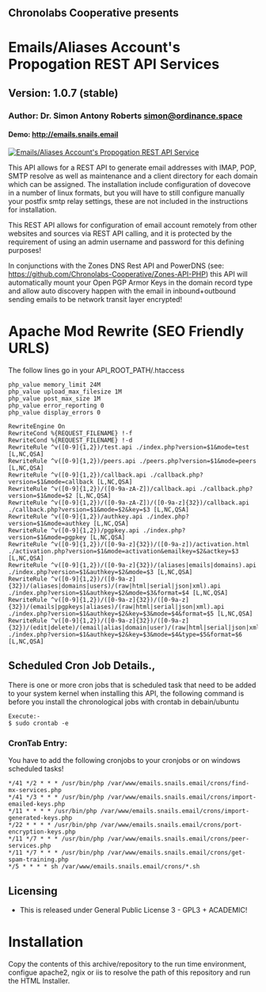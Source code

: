 ## Chronolabs Cooperative presents

# Emails/Aliases Account's Propogation REST API Services

## Version: 1.0.7 (stable)

### Author: Dr. Simon Antony Roberts <simon@ordinance.space>

#### Demo: http://emails.snails.email

[![Emails/Aliases Account's Propogation REST API Service](http://img.youtube.com/vi/qCABctfNaaA/0.jpg)](http://www.youtube.com/watch?v=qCABctfNaaA)

This API allows for a REST API to generate email addresses with IMAP, POP, SMTP resolve as well as maintenance and a client directory for each domain which can be assigned. The installation include configuration of dovecove in a number of linux formats, but you will have to still configure manually your postfix smtp relay settings, these are not included in the instructions for installation.

This REST API allows for configuration of email account remotely from other websites and sources via REST API calling, and it is protected by the requirement of using an admin username and password for this defining purposes!

In conjunctions with the Zones DNS Rest API and PowerDNS (see: https://github.com/Chronolabs-Cooperative/Zones-API-PHP) this API will automatically mount your Open PGP Armor Keys in the domain record type and allow auto discovery happen with the email in inbound+outbound sending emails to be network transit layer encrypted!

# Apache Mod Rewrite (SEO Friendly URLS)

The follow lines go in your API_ROOT_PATH/.htaccess

    php_value memory_limit 24M
    php_value upload_max_filesize 1M
    php_value post_max_size 1M
    php_value error_reporting 0
    php_value display_errors 0
        
    RewriteEngine On
    RewriteCond %{REQUEST_FILENAME} !-f
    RewriteCond %{REQUEST_FILENAME} !-d
    RewriteRule ^v([0-9]{1,2})/test.api ./index.php?version=$1&mode=test [L,NC,QSA]
    RewriteRule ^v([0-9]{1,2})/peers.api ./peers.php?version=$1&mode=peers [L,NC,QSA]
    RewriteRule ^v([0-9]{1,2})/callback.api ./callback.php?version=$1&mode=callback [L,NC,QSA]
    RewriteRule ^v([0-9]{1,2})/([0-9a-zA-Z])/callback.api ./callback.php?version=$1&mode=$2 [L,NC,QSA]
    RewriteRule ^v([0-9]{1,2})/([0-9a-zA-Z])/([0-9a-z]{32})/callback.api ./callback.php?version=$1&mode=$2&key=$3 [L,NC,QSA]
    RewriteRule ^v([0-9]{1,2})/authkey.api ./index.php?version=$1&mode=authkey [L,NC,QSA]
    RewriteRule ^v([0-9]{1,2})/pgpkey.api ./index.php?version=$1&mode=pgpkey [L,NC,QSA]
    RewriteRule ^v([0-9]{1,2})/([0-9a-z]{32})/([0-9a-z])/activation.html ./activation.php?version=$1&mode=activation&emailkey=$2&actkey=$3 [L,NC,QSA]
    RewriteRule ^v([0-9]{1,2})/([0-9a-z]{32})/(aliases|emails|domains).api ./index.php?version=$1&authkey=$2&mode=$3 [L,NC,QSA]
    RewriteRule ^v([0-9]{1,2})/([0-9a-z]{32})/(aliases|domains|users)/(raw|html|serial|json|xml).api ./index.php?version=$1&authkey=$2&mode=$3&format=$4 [L,NC,QSA]
    RewriteRule ^v([0-9]{1,2})/([0-9a-z]{32})/([0-9a-z]{32})/(emails|pgpkeys|aliases)/(raw|html|serial|json|xml).api ./index.php?version=$1&authkey=$2&key=$3&mode=$4&format=$5 [L,NC,QSA]
    RewriteRule ^v([0-9]{1,2})/([0-9a-z]{32})/([0-9a-z]{32})/(edit|delete)/(email|alias|domain|user)/(raw|html|serial|json|xml).api ./index.php?version=$1&authkey=$2&key=$3&mode=$4&type=$5&format=$6 [L,NC,QSA]

## Scheduled Cron Job Details.,
    
There is one or more cron jobs that is scheduled task that need to be added to your system kernel when installing this API, the following command is before you install the chronological jobs with crontab in debain/ubuntu
    
    Execute:-
    $ sudo crontab -e


### CronTab Entry:

You have to add the following cronjobs to your cronjobs or on windows scheduled tasks!

    */41 */2 * * * /usr/bin/php /var/www/emails.snails.email/crons/find-mx-services.php
    */41 */3 * * * /usr/bin/php /var/www/emails.snails.email/crons/import-emailed-keys.php
    */11 * * * * /usr/bin/php /var/www/emails.snails.email/crons/import-generated-keys.php
    */22 * * * * /usr/bin/php /var/www/emails.snails.email/crons/port-encryption-keys.php
    */11 */7 * * * /usr/bin/php /var/www/emails.snails.email/crons/peer-services.php
    */11 */7 * * * /usr/bin/php /var/www/emails.snails.email/crons/get-spam-training.php
    */5 * * * * sh /var/www/emails.snails.email/crons/*.sh
    
    
## Licensing

 * This is released under General Public License 3 - GPL3 + ACADEMIC!

# Installation

Copy the contents of this archive/repository to the run time environment, configue apache2, ngix or iis to resolve the path of this repository and run the HTML Installer.
